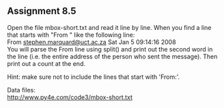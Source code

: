 ## Assignment 8.5  

Open the file mbox-short.txt and read it line by line. When you find a line that starts with 
"From " like the following line:  
From stephen.marquard@uct.ac.za Sat Jan  5 09:14:16 2008  
You will parse the From line using split() and print out the second word in the line (i.e. the entire address of the person who sent the message). Then print out a count at the end. 

Hint: make sure not to include the lines that start with 'From:'.

Data files:  
http://www.py4e.com/code3/mbox-short.txt